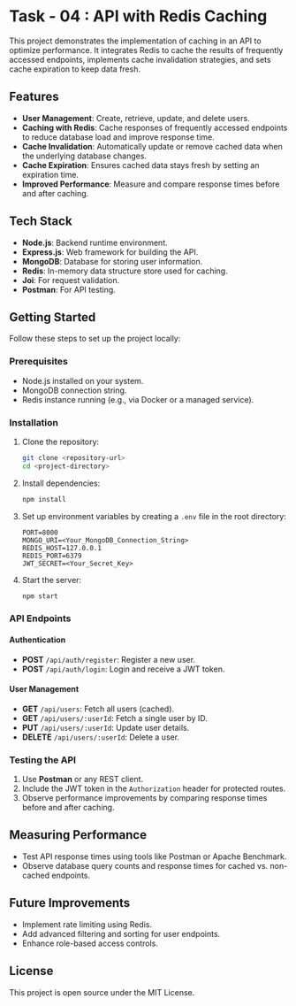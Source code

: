 # Task - 04 : API with Redis Caching

This project demonstrates the implementation of caching in an API to optimize performance. It integrates Redis to cache the results of frequently accessed endpoints, implements cache invalidation strategies, and sets cache expiration to keep data fresh.

## Features

- **User Management**: Create, retrieve, update, and delete users.
- **Caching with Redis**: Cache responses of frequently accessed endpoints to reduce database load and improve response time.
- **Cache Invalidation**: Automatically update or remove cached data when the underlying database changes.
- **Cache Expiration**: Ensures cached data stays fresh by setting an expiration time.
- **Improved Performance**: Measure and compare response times before and after caching.

## Tech Stack

- **Node.js**: Backend runtime environment.
- **Express.js**: Web framework for building the API.
- **MongoDB**: Database for storing user information.
- **Redis**: In-memory data structure store used for caching.
- **Joi**: For request validation.
- **Postman**: For API testing.

## Getting Started

Follow these steps to set up the project locally:

### Prerequisites

- Node.js installed on your system.
- MongoDB connection string.
- Redis instance running (e.g., via Docker or a managed service).

### Installation

1. Clone the repository:
   ```bash
   git clone <repository-url>
   cd <project-directory>
   ```

2. Install dependencies:
   ```bash
   npm install
   ```

3. Set up environment variables by creating a `.env` file in the root directory:
   ```env
   PORT=8000
   MONGO_URI=<Your_MongoDB_Connection_String>
   REDIS_HOST=127.0.0.1
   REDIS_PORT=6379
   JWT_SECRET=<Your_Secret_Key>
   ```

4. Start the server:
   ```bash
   npm start
   ```

### API Endpoints

#### Authentication
- **POST** `/api/auth/register`: Register a new user.
- **POST** `/api/auth/login`: Login and receive a JWT token.

#### User Management
- **GET** `/api/users`: Fetch all users (cached).
- **GET** `/api/users/:userId`: Fetch a single user by ID.
- **PUT** `/api/users/:userId`: Update user details.
- **DELETE** `/api/users/:userId`: Delete a user.

### Testing the API

1. Use **Postman** or any REST client.
2. Include the JWT token in the `Authorization` header for protected routes.
3. Observe performance improvements by comparing response times before and after caching.

## Measuring Performance

- Test API response times using tools like Postman or Apache Benchmark.
- Observe database query counts and response times for cached vs. non-cached endpoints.

## Future Improvements

- Implement rate limiting using Redis.
- Add advanced filtering and sorting for user endpoints.
- Enhance role-based access controls.

## License

This project is open source under the MIT License.
